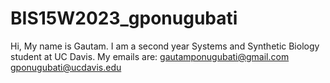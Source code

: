 # BIS15W2023_gponugubati

Hi, My name is Gautam. I am a second year Systems and Synthetic Biology student at UC Davis. 
My emails are: gautamponugubati@gmail.com 
               gponugubati@ucdavis.edu
               
